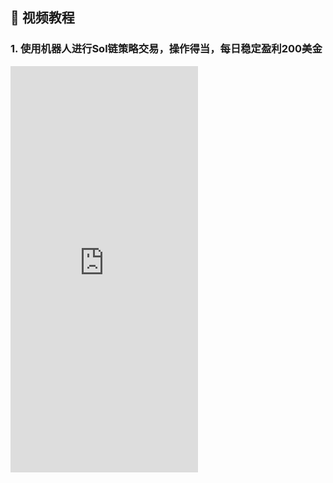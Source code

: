 
##  🎥 视频教程

### 1. 使用机器人进行Sol链策略交易，操作得当，每日稳定盈利200美金

<iframe width="auto" height="650px"  src="https://www.youtube.com/embed/wGcXZBf7F5o?si=Or6h2sfj_9Mu3oAE" title="YouTube video player" frameborder="0" allow="accelerometer; autoplay; clipboard-write; encrypted-media; gyroscope; picture-in-picture; web-share" referrerpolicy="strict-origin-when-cross-origin" allowfullscreen></iframe>